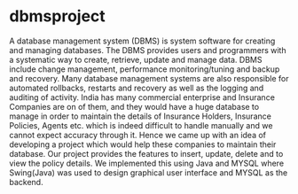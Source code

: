 # dbmsproject
A database management system (DBMS) is system software for creating and managing databases. The DBMS provides users and programmers with a systematic way to create, retrieve, update and manage data. DBMS include change management, performance monitoring/tuning and backup and recovery. Many database management systems are also responsible for automated rollbacks, restarts and recovery as well as the logging and auditing of activity.
India has many commercial enterprise and Insurance Companies are on of them, and they would have a huge database to manage in order to maintain the details of Insurance Holders, Insurance Policies, Agents etc. which is indeed difficult to handle manually and we cannot expect accuracy through it. Hence we came up with an idea of developing a project which would help these companies to maintain their database. Our project provides the features to insert, update, delete and to view the policy details. We implemented this using Java and MYSQL where Swing(Java) was used to design graphical user interface and MYSQL as the backend. 
